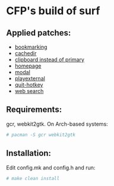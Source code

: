 # CFP's build of surf

## Applied patches:
- [bookmarking](https://surf.suckless.org/patches/bookmarking/)
- [cachedir](https://surf.suckless.org/patches/cachedir/)
- [clipboard instead of primary](https://surf.suckless.org/patches/clipboard-instead-of-primary/)
- [homepage](https://surf.suckless.org/patches/homepage/)
- [modal](https://surf.suckless.org/patches/modal/)
- [playexternal](https://surf.suckless.org/patches/playexternal/)
- [quit-hotkey](https://surf.suckless.org/patches/quit-hotkey/)
- [web search](https://surf.suckless.org/patches/web-search/)

## Requirements:
gcr, webkit2gtk. On Arch-based systems:

```bash
# pacman -S gcr webkit2gtk
```

## Installation:
Edit config.mk and config.h and run:

```bash
# make clean install
```
